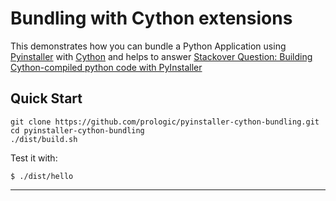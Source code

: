 # Bundling with Cython extensions

This demonstrates how you can bundle a Python Application
using [Pyinstaller][1] with [Cython][1] and helps to answer
[Stackover Question: Building Cython-compiled python code with PyInstaller][3]

## Quick Start

```#!bash
git clone https://github.com/prologic/pyinstaller-cython-bundling.git
cd pyinstaller-cython-bundling
./dist/build.sh
```

Test it with:
    
    $ ./dist/hello

----

  [1]: http://pyinstaller.org/
  [2]: http://cython.org/
  [3]: http://stackoverflow.com/questions/24525861/building-cython-compiled-python-code-with-pyinstaller
